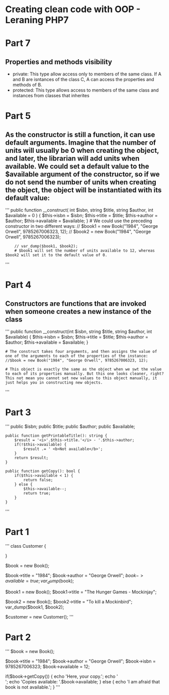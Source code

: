 # Creating clean code with OOP - Leraning PHP7

# Part 7
## Properties and methods visibility
- private: This type allow access only to members of the same class. If A and B are isntances of the class C, A can access the properties and methods of B.
- protected: This type allows access to members of the same class and instances from classes that inherites 


# Part 5
## As the constructor is still a function, it can use default arguments. Imagine that the number of units will usually be 0 when creating the object, and later, the librarian will add units when available. We could set a default value to the $available argument of the constructor, so if we do not send the number of units when creating the object, the object will be instantiated with its default value:

'''
    public function __construct(
        int $isbn,
        string $title,
        string $author,
        int $available = 0
    ) {
        $this->isbn = $isbn;
        $this->title = $title;
        $this->author = $author;
        $this->available = $available;
    }
    # We could use the preceding constructor in two different ways:
        // $book1 = new Book("1984", "George Orwell", 9785267006323, 12);
        // $book2 = new Book("1984", "George Orwell", 9785267006323);
        
        // var_dump($book1, $book2);
        # $book1 will set the number of units available to 12, whereas $book2 will set it to the default value of 0.
'''   
 
        
# Part 4
## Constructors are functions that are invoked when someone creates a new instance of the class

'''
    public function __construct(int $isbn, string $title, string $author, int $available) {
        $this->isbn = $isbn;
        $this->title = $title;
        $this->author = $author;
        $this->available = $available;
    }
    
    # The construct takes four arguments, and then assigns the value of one of the arguments to each of the properties of the instance:
    //$book = new Book("1984", "George Orwell", 9785267006323, 12);
    
    # This object is exactly the same as the object when we swt the value to each of its properties manually. But this one looks cleaner, right? This not mean you cannot set new values to this object manually, it just helps you in constructing new objects.
'''

# Part 3

'''
    public $isbn;
    public $title;
    public $author;
    public $available;

    public function getPrintableTitle(): string {
        $result = '<i>'.$this->title.'</i> - '.$this->author;
        if(!$this->available) {
            $result .= ' <b>Not available</b>';
        }
        return $result;
    }

    public function getCopy(): bool {
        if($this->available < 1) {
            return false;
        } else {
            $this->available--;
            return true;
        }
    }
'''

# Part 1

'''
class Customer {

}

$book = new Book();

$book->title = "1984";
$book->author = "George Orwell";
$book->available = true;
var_dump($book);

$book1 = new Book();
$book1->title = "The Hunger Games - Mockinjay";

$book2 = new Book();
$book2->title = "To kill a Mockinbird";
var_dump($book1, $book2);

$customer = new Customer();
'''

# Part 2

'''
$book = new Book();

$book->title = "1984";
$book->author = "George Orwell";
$book->isbn = 9785267006323;
$book->available = 12;

if($book->getCopy()) {
    echo 'Here, your copy.';
    echo '<br>';
    echo 'Copies available: '.$book->available;
} else {
    echo 'I am afraid that book is not available.';
}
'''